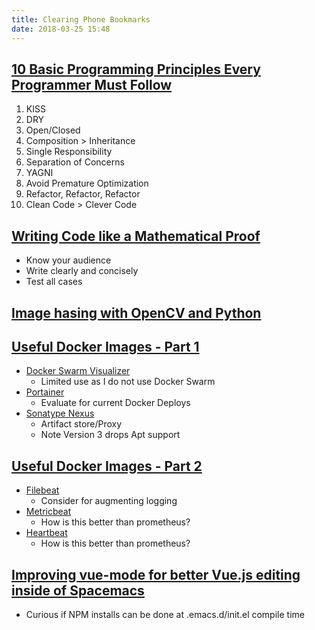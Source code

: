 ```yaml
---
title: Clearing Phone Bookmarks
date: 2018-03-25 15:48
---
```

## [10 Basic Programming Principles Every Programmer Must Follow](https://www.makeuseof.com/tag/basic-programming-principles/)
1. KISS
1. DRY
1. Open/Closed
1. Composition > Inheritance
1. Single Responsibility
1. Separation of Concerns
1. YAGNI
1. Avoid Premature Optimization
1. Refactor, Refactor, Refactor
1. Clean Code > Clever Code

## [Writing Code like a Mathematical Proof](https://hackernoon.com/writing-code-like-a-mathematical-proof-f5838fc27382)
* Know your audience
* Write clearly and concisely
* Test all cases

## [Image hasing with OpenCV and Python](https://www.pyimagesearch.com/2017/11/27/image-hashing-opencv-python/)

## [Useful Docker Images - Part 1](https://rehansaeed.com/useful-docker-images-part1/)
* [Docker Swarm Visualizer](https://hub.docker.com/r/dockersamples/visualizer/)
  * Limited use as I do not use Docker Swarm
* [Portainer](https://hub.docker.com/r/portainer/portainer/)
  * Evaluate for current Docker Deploys
* [Sonatype Nexus](https://hub.docker.com/r/sonatype/nexus/)
  * Artifact store/Proxy
  * Note Version 3 drops Apt support

## [Useful Docker Images - Part 2](https://rehansaeed.com/useful-docker-images-part2/)
* [Filebeat](https://www.elastic.co/products/beats/filebeat)
  * Consider for augmenting logging
* [Metricbeat](https://www.elastic.co/downloads/beats/metricbeat)
  * How is this better than prometheus?
* [Heartbeat](https://www.elastic.co/products/beats/heartbeat)
  * How is this better than prometheus?
  
## [Improving vue-mode for better Vue.js editing inside of Spacemacs](https://medium.com/@aria_39488/improving-vue-mode-for-better-vue-js-editing-inside-of-spacemacs-4509f0577ea0)
* Curious if NPM installs can be done at .emacs.d/init.el compile time
